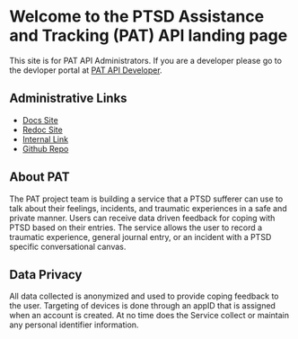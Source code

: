# Welcome to the PTSD Assistance and Tracking (PAT) API landing page

This site is for PAT API Administrators. If you are a developer please go to the devloper portal at [PAT API Developer](https://pat-api.developer.azure-api.net).

## Administrative Links

* [Docs Site](/docs)
* [Redoc Site](/redoc)
* [Internal Link](https://aka.ms/pathack)
* [Github Repo](https://github.com/PTSD-Applications-And-Services/Pat)

## About PAT

The PAT project team is building a service that a PTSD sufferer can use to talk about their feelings, incidents, and traumatic experiences in a safe and private manner.  Users can receive data driven feedback for coping with PTSD based on their entries. The service allows the user to record a traumatic experience, general journal entry, or an incident with a PTSD specific conversational canvas.

## Data Privacy 

All data collected is anonymized and used to provide coping feedback to the user.  Targeting of devices is done through an appID that is assigned when an account is created.  At no time does the Service collect or maintain any personal identifier information.